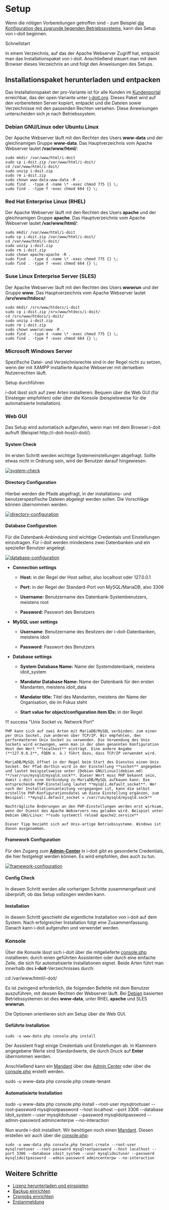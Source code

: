 # Setup

Wenn die nötigen Vorbereitungen getroffen sind - zum Beispiel [die Konfiguration des zugrunde liegenden Betriebssystems](../manuelle-installation/index.md), kann das Setup von i-doit beginnen.

Schnellstart

In einem Verzeichnis, auf das der Apache Webserver Zugriff hat, entpackt man das Installationspaket von i-doit. Anschließend steuert man mit dem Browser dieses Verzeichnis an und folgt den Anweisungen des Setups.

Installationspaket herunterladen und entpacken
----------------------------------------------

Das Installationspaket der pro-Variante ist für alle Kunden im [Kundenportal](../../administration/kundenportal.md) erreichbar, das der open-Variante unter [i-doit.org](https://i-doit.org/). Dieses Paket wird auf den vorbereiteten Server kopiert, entpackt und die Dateien sowie Verzeichnisse mit den passenden Rechten versehen. Diese Anweisungen unterscheiden sich je nach Betriebssystem.

### Debian GNU/Linux oder Ubuntu Linux

Der Apache Webserver läuft mit den Rechten des Users **www-data** und der gleichnamigen Gruppe **www-data**. Das Hauptverzeichnis vom Apache Webserver lautet **/var/www/html/**:

    sudo mkdir /var/www/html/i-doit
    sudo cp i-doit.zip /var/www/html/i-doit/
    cd /var/www/html/i-doit/
    sudo unzip i-doit.zip
    sudo rm i-doit.zip
    sudo chown www-data:www-data -R .
    sudo find . -type d -name \* -exec chmod 775 {} \;
    sudo find . -type f -exec chmod 664 {} \;

### Red Hat Enterprise Linux (RHEL)

Der Apache Webserver läuft mit den Rechten des Users **apache** und der gleichnamigen Gruppe **apache**. Das Hauptverzeichnis vom Apache Webserver lautet **/var/www/html/**:


    sudo mkdir /var/www/html/i-doit
    sudo cp i-doit.zip /var/www/html/i-doit/
    cd /var/www/html/i-doit/
    sudo unzip i-doit.zip
    sudo rm i-doit.zip
    sudo chown apache:apache -R .
    sudo find . -type d -name \* -exec chmod 775 {} \;
    sudo find . -type f -exec chmod 664 {} \;

### Suse Linux Enterprise Server (SLES)

Der Apache Webserver läuft mit den Rechten des Users **wwwrun** und der Gruppe **www**. Das Hauptverzeichnis vom Apache Webserver lautet **/srv/www/htdocs/**:

    sudo mkdir /srv/www/htdocs/i-doit
    sudo cp i-doit.zip /srv/www/htdocs/i-doit/
    cd /srv/www/htdocs/i-doit/
    sudo unzip i-doit.zip
    sudo rm i-doit.zip
    sudo chown wwwrun:www -R .
    sudo find . -type d -name \* -exec chmod 775 {} \;
    sudo find . -type f -exec chmod 664 {} \;

### Microsoft Windows Server

Spezifische Datei- und Verzeichnisrechte sind in der Regel nicht zu setzen, wenn der mit XAMPP installierte Apache Webserver mit denselben Nutzerrechten läuft.

Setup durchführen

i-doit lässt sich auf zwei Arten installieren: Bequem über die Web GUI (für Einsteiger empfohlen) oder über die Konsole (beispielsweise für die automatisierte Installation).

### Web GUI

Das Setup wird automatisch aufgerufen, wenn man mit dem Browser i-doit aufruft (Beispiel http://i-doit-host/i-doit/).

#### System Check

Im ersten Schritt werden wichtige Systemeinstellungen abgefragt. Sollte etwas nicht in Ordnung sein, wird der Benutzer darauf hingewiesen.

[![system-check](../../assets/images/de/installation/setup/i-doit_setup_01_system_check.png)](../../assets/images/de/installation/setup/i-doit_setup_01_system_check.png)

#### Directory Configuration

Hierbei werden die Pfade abgefragt, in der installations- und benutzerspezifische Dateien abgelegt werden sollen. Die Vorschläge können übernommen werden.

[![directory-configuration](../../assets/images/de/installation/setup/i-doit_setup_02_directory_configuration.png)](../../assets/images/de/installation/setup/i-doit_setup_02_directory_configuration.png)

#### Database Configuration

Für die Datenbank-Anbindung sind wichtige Credentials und Einstellungen einzutragen. Für i-doit werden mindestens zwei Datenbanken und ein spezieller Benutzer angelegt.

[![database-configuration](../../assets/images/de/installation/setup/i-doit_setup_03_database_configuration.png)](../../assets/images/de/installation/setup/i-doit_setup_03_database_configuration.png)

*   **Connection settings**
    *   **Host:** in der Regel der Host selbst, also localhost oder 127.0.0.1
    *   **Port:** in der Regel der Standard-Port von MySQL/MariaDB, also 3306
    *   **Username:** Benutzername des Datenbank-Systembenutzers, meistens root

    *   **Password:** Passwort des Benutzers
*   **MySQL user settings**
    *   **Username**: Benutzername des Besitzers der i-doit-Datenbanken, meistens idoit

    *   **Password**: Passwort des Benutzers

*   **Database settings**
    *   **System Database Name:** Name der Systemdatenbank, meistens idoit_system

    *   **Mandator Database Name:** Name der Datenbank für den ersten Mandanten, meistens idoit_data

    *   **Mandator title:** Titel des Mandanten, meistens der Name der Organisation, die im Fokus steht

    *   **Start value for object/configuration item IDs:** in der Regel

!!! success "Unix Socket vs. Network Port"

    PHP kann sich auf zwei Arten mit MariaDB/MySQL verbinden: zum einen per Unix Socket, zum anderen über TCP/IP. Wir empfehlen, den performanteren Unix Socket zu verwenden. Die Verwendung des Unix Sockets wird erzwungen, wenn man in der oben genannten Konfiguration Host den Wert **localhost** einträgt. Eine andere Angabe (**127.0.0.1**, FQDN o. ä.) führt dazu, dass TCP/IP verwendet wird.

    MariaDB/MySQL öffnet in der Regel beim Start des Dienstes einen Unix Socket. Der Pfad dorthin wird in der Einstellung **socket** angegeben und lautet beispielsweise unter [Debian GNU/Linux](debian.md) **/var/run/mysqld/mysqld.sock**. Dieser Wert muss PHP bekannt sein, damit i-doit eine Verbindung zu MariaDB/MySQL aufbauen kann. Die entsprechende PHP-Einstellung lautet **mysqli.default_socket**. Wer nach der Installationsanleitung vorgegangen ist, kann die selbst erstellte PHP-Konfigurationsdatei um diese Einstellung ergänzen, zum Beispiel: **mysqli.default_socket = /var/run/mysqld/mysqld.sock**

    Nachträgliche Änderungen an den PHP-Einstellungen werden erst wirksam, wenn der Dienst des Apache Webservers neu geladen wird. Beispiel unter Debian GNU/Linux: **sudo systemctl reload apache2.service**

    Dieser Tipp bezieht sich auf Unix-artige Betriebssysteme. Windows ist davon ausgenommen.

#### Framework Configuration

Für den Zugang zum **[Admin-Center](../../administration/admin-center.md)** in i-doit gibt es gesonderte Credentials, die hier festgelegt werden können. Es wird empfohlen, dies auch zu tun.

[![framework-configuration](../../assets/images/de/installation/setup/i-doit_setup_04_framework_configuration.png)](../../assets/images/de/installation/setup/i-doit_setup_04_framework_configuration.png)

#### Config Check

In diesem Schritt werden alle vorherigen Schritte zusammengefasst und überprüft, ob das Setup vollzogen werden kann.

#### Installation

In diesem Schritt geschieht die eigentliche Installation von i-doit auf dem System. Nach erfolgreicher Installation folgt eine Zusammenfassung. Danach kann i-doit aufgerufen und verwendet werden.

### Konsole

Über die Konsole lässt sich i-doit über die mitgelieferte [console.php](../../automatisierung-und-integration/cli/console/index.md) installieren: durch einen geführten Assistenten oder durch eine einfache Zeile, die sich für automatisierte Installationen eignet. Beide Arten führt man innerhalb des **i-doit**\-Verzeichnisses durch:


cd /var/www/html/i-doit/

Es ist zwingend erforderlich, die folgenden Befehle mit dem Benutzer auszuführen, mit dessen Rechten der Webserver läuft. Bei [Debian](debian.md) basierten Betriebssystemen ist dies **www-data**, unter RHEL **apache** und SLES **wwwrun**.

Die Optionen orientieren sich am Setup über die Web GUI.

#### Geführte Installation

    sudo -u www-data php console.php install

Der Assistent fragt einige Credentials und Einstellungen ab. In Klammern angegebene Werte sind Standardwerte, die durch Druck auf **Enter** übernommen werden.

Anschließend kann ein [Mandant](../../administration/mandantenfaehigkeit.md) über das [Admin Center](../../administration/admin-center.md) oder über die [console.php](../../automatisierung-und-integration/cli/console/index.md) erstellt werden.


sudo -u www-data php console.php create-tenant

#### Automatisierte Installation


sudo -u www-data php console.php install --root-user mysqlrootuser --root-password mysqlrootpassword --host localhost --port 3306 --database idoit_system --user mysqlidoituser --password mysqlidoitpassword --admin-password admincenterpw --no-interaction

Nun wurde i-doit installiert. Wir benötigen noch einen [Mandant](../../administration/mandantenfaehigkeit.md). Diesen erstellen wir auch über die [console.php](../../automatisierung-und-integration/cli/console/index.md):


    sudo -u www-data php console.php tenant-create --root-user mysqlrootuser --root-password mysqlrootpassword --host localhost --port 3306 --database idoit_system --user mysqlidoituser --password mysqlidoitpassword --admin-password admincenterpw --no-interaction

Weitere Schritte
----------------

*   [Lizenz herunterladen und einspielen](../../wartung-und-betrieb/lizenz-aktivieren.md)
*   [Backup einrichten](../../wartung-und-betrieb/daten-sichern-und-wiederherstellen/index.md)
*   [Cronjobs einrichten](../../wartung-und-betrieb/cronjobs-einrichten.md)
*   [Erstanmeldung](../../grundlagen/erstanmeldung.md)
